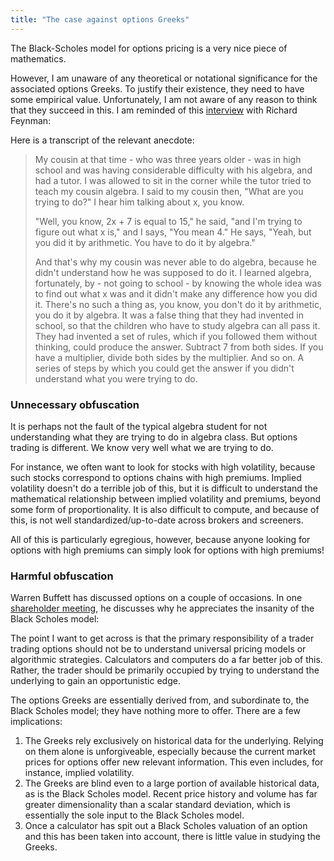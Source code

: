 ```yaml
---
title: "The case against options Greeks"
---
```


The Black-Scholes model for options pricing is a very nice piece of mathematics. 

However, I am unaware of any theoretical or notational significance for the associated options Greeks. To justify their existence, they need to have some empirical value. Unfortunately, I am not aware of any reason to think that they succeed in this. I am reminded of this [interview](https://www.youtube.com/watch?v=VW6LYuli7VU) with Richard Feynman:

Here is a transcript of the relevant anecdote:

> My cousin at that time - who was three years older - was in high school and was having considerable difficulty with his algebra, and had a tutor. I was allowed to sit in the corner while the tutor tried to teach my cousin algebra. I said to my cousin then, "What are you trying to do?" I hear him talking about x, you know.
> 
> "Well, you know, 2x + 7 is equal to 15," he said, "and I'm trying to figure out what x is," and I says, "You mean 4." He says, "Yeah, but you did it by arithmetic. You have to do it by algebra."
> 
> And that's why my cousin was never able to do algebra, because he didn't understand how he was supposed to do it. I learned algebra, fortunately, by - not going to school - by knowing the whole idea was to find out what x was and it didn't make any difference how you did it. There's no such a thing as, you know, you don't do it by arithmetic, you do it by algebra. It was a false thing that they had invented in school, so that the children who have to study algebra can all pass it. They had invented a set of rules, which if you followed them without thinking, could produce the answer. Subtract 7 from both sides. If you have a multiplier, divide both sides by the multiplier. And so on. A series of steps by which you could get the answer if you didn't understand what you were trying to do. 


### Unnecessary obfuscation

It is perhaps not the fault of the typical algebra student for not understanding what they are trying to do in algebra class. But options trading is different. We know very well what we are trying to do.

For instance, we often want to look for stocks with high volatility, because such stocks correspond to options chains with high premiums. Implied volatility doesn't do a terrible job of this, but it is difficult to understand the mathematical relationship between implied volatility and premiums, beyond some form of proportionality. It is also difficult to compute, and because of this, is not well standardized/up-to-date across brokers and screeners. 

All of this is particularly egregious, however, because anyone looking for options with high premiums can simply look for options with high premiums!


### Harmful obfuscation

Warren Buffett has discussed options on a couple of occasions. In one [shareholder meeting](https://www.youtube.com/watch?v=Fd4lfVNJljk), he discusses why he appreciates the insanity of the Black Scholes model:

The point I want to get across is that the primary responsibility of a trader trading options should not be to understand universal pricing models or algorithmic strategies. Calculators and computers do a far better job of this. Rather, the trader should be primarily occupied by trying to understand the underlying to gain an opportunistic edge.

The options Greeks are essentially derived from, and subordinate to, the Black Scholes model; they have nothing more to offer. There are a few implications:

1. The Greeks rely exclusively on historical data for the underlying. Relying on them alone is unforgiveable, especially because the current market prices for options offer new relevant information. This even includes, for instance, implied volatility.
2. The Greeks are blind even to a large portion of available historical data, as is the Black Scholes model. Recent price history and volume has far greater dimensionality than a scalar standard deviation, which is essentially the sole input to the Black Scholes model.
3. Once a calculator has spit out a Black Scholes valuation of an option and this has been taken into account, there is little value in studying the Greeks.
